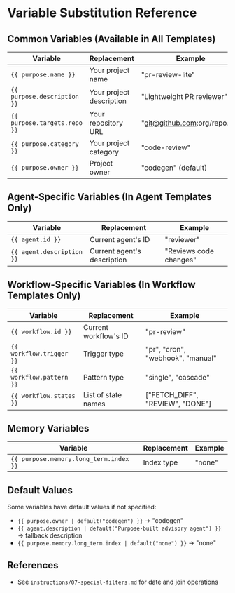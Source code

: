 # Variable Substitution Reference

## Common Variables (Available in All Templates)

| Variable | Replacement | Example |
|----------|-------------|---------|
| `{{ purpose.name }}` | Your project name | "pr-review-lite" |
| `{{ purpose.description }}` | Your project description | "Lightweight PR reviewer" |
| `{{ purpose.targets.repo }}` | Your repository URL | "git@github.com:org/repo.git" |
| `{{ purpose.category }}` | Your project category | "code-review" |
| `{{ purpose.owner }}` | Project owner | "codegen" (default) |

## Agent-Specific Variables (In Agent Templates Only)

| Variable | Replacement | Example |
|----------|-------------|---------|
| `{{ agent.id }}` | Current agent's ID | "reviewer" |
| `{{ agent.description }}` | Current agent's description | "Reviews code changes" |

## Workflow-Specific Variables (In Workflow Templates Only)

| Variable | Replacement | Example |
|----------|-------------|---------|
| `{{ workflow.id }}` | Current workflow's ID | "pr-review" |
| `{{ workflow.trigger }}` | Trigger type | "pr", "cron", "webhook", "manual" |
| `{{ workflow.pattern }}` | Pattern type | "single", "cascade" |
| `{{ workflow.states }}` | List of state names | ["FETCH_DIFF", "REVIEW", "DONE"] |

## Memory Variables

| Variable | Replacement | Example |
|----------|-------------|---------|
| `{{ purpose.memory.long_term.index }}` | Index type | "none" |

## Default Values

Some variables have default values if not specified:
- `{{ purpose.owner | default("codegen") }}` → "codegen"
- `{{ agent.description | default("Purpose-built advisory agent") }}` → fallback description
- `{{ purpose.memory.long_term.index | default("none") }}` → "none"

## References

- See `instructions/07-special-filters.md` for date and join operations